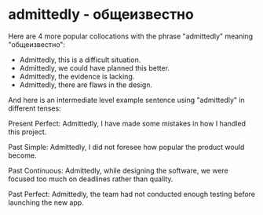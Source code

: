# admittedly - общеизвестно


Here are 4 more popular collocations with the phrase "admittedly" meaning "общеизвестно":

- Admittedly, this is a difficult situation.
- Admittedly, we could have planned this better.
- Admittedly, the evidence is lacking.
- Admittedly, there are flaws in the design.

And here is an intermediate level example sentence using "admittedly" in different tenses:

Present Perfect: Admittedly, I have made some mistakes in how I handled this project.

Past Simple: Admittedly, I did not foresee how popular the product would become.

Past Continuous: Admittedly, while designing the software, we were focused too much on deadlines rather than quality.

Past Perfect: Admittedly, the team had not conducted enough testing before launching the new app.

